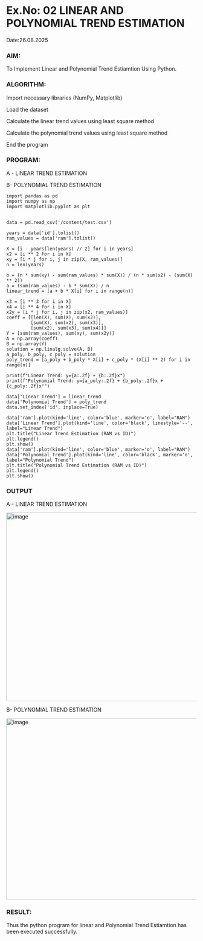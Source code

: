 # Ex.No: 02 LINEAR AND POLYNOMIAL TREND ESTIMATION
Date:26.08.2025
### AIM:
To Implement Linear and Polynomial Trend Estiamtion Using Python.

### ALGORITHM:
Import necessary libraries (NumPy, Matplotlib)

Load the dataset

Calculate the linear trend values using least square method

Calculate the polynomial trend values using least square method

End the program
### PROGRAM:
A - LINEAR TREND ESTIMATION

B- POLYNOMIAL TREND ESTIMATION
```
import pandas as pd
import numpy as np
import matplotlib.pyplot as plt


data = pd.read_csv('/content/test.csv')

years = data['id'].tolist()
ram_values = data['ram'].tolist()

X = [i - years[len(years) // 2] for i in years]
x2 = [i ** 2 for i in X]
xy = [i * j for i, j in zip(X, ram_values)]
n = len(years)

b = (n * sum(xy) - sum(ram_values) * sum(X)) / (n * sum(x2) - (sum(X) ** 2))
a = (sum(ram_values) - b * sum(X)) / n
linear_trend = [a + b * X[i] for i in range(n)]

x3 = [i ** 3 for i in X]
x4 = [i ** 4 for i in X]
x2y = [i * j for i, j in zip(x2, ram_values)]
coeff = [[len(X), sum(X), sum(x2)],
         [sum(X), sum(x2), sum(x3)],
         [sum(x2), sum(x3), sum(x4)]]
Y = [sum(ram_values), sum(xy), sum(x2y)]
A = np.array(coeff)
B = np.array(Y)
solution = np.linalg.solve(A, B)
a_poly, b_poly, c_poly = solution
poly_trend = [a_poly + b_poly * X[i] + c_poly * (X[i] ** 2) for i in range(n)]

print(f"Linear Trend: y={a:.2f} + {b:.2f}x")
print(f"Polynomial Trend: y={a_poly:.2f} + {b_poly:.2f}x + {c_poly:.2f}x²")

data['Linear Trend'] = linear_trend
data['Polynomial Trend'] = poly_trend
data.set_index('id', inplace=True)

data['ram'].plot(kind='line', color='blue', marker='o', label="RAM")
data['Linear Trend'].plot(kind='line', color='black', linestyle='--', label="Linear Trend")
plt.title("Linear Trend Estimation (RAM vs ID)")
plt.legend()
plt.show()
data['ram'].plot(kind='line', color='blue', marker='o', label="RAM")
data['Polynomial Trend'].plot(kind='line', color='black', marker='o', label="Polynomial Trend")
plt.title("Polynomial Trend Estimation (RAM vs ID)")
plt.legend()
plt.show()

```
### OUTPUT

A - LINEAR TREND ESTIMATION

<img width="682" height="500" alt="image" src="https://github.com/user-attachments/assets/56c4ad72-3a50-4cfc-93ce-cacce71634f2" />


B- POLYNOMIAL TREND ESTIMATION

<img width="659" height="481" alt="image" src="https://github.com/user-attachments/assets/d8b4e255-e661-4be8-bc67-0aa4048ef07b" />


### RESULT:
Thus the python program for linear and Polynomial Trend Estiamtion has been executed successfully.
